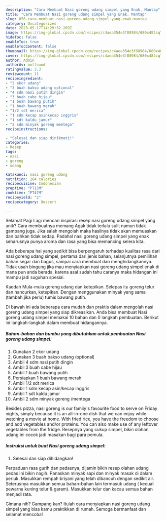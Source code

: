 ```yaml
---
description: "Cara Membuat Nasi goreng udang simpel yang Enak, Mantap"
title: "Cara Membuat Nasi goreng udang simpel yang Enak, Mantap"
slug: 856-cara-membuat-nasi-goreng-udang-simpel-yang-enak-mantap
category: Uncategorized
date: 2023-05-17T14:29:32.209Z
image: https://img-global.cpcdn.com/recipes/c4aea354e3f88984/680x482cq70/nasi-goreng-udang-simpel-foto-resep-utama.jpg
hideToc: false
enableToc: true
enableTocContent: false
thumbnail: https://img-global.cpcdn.com/recipes/c4aea354e3f88984/680x482cq70/nasi-goreng-udang-simpel-foto-resep-utama.jpg
cover: https://img-global.cpcdn.com/recipes/c4aea354e3f88984/680x482cq70/nasi-goreng-udang-simpel-foto-resep-utama.jpg
author: Admin
authorAv: notfound
ratingvalue: 3.3
reviewcount: 11
recipeingredient:
- "2 ekor udang"
- "3 buah bakso udang optional"
- "4 sdm nasi putih dingin"
- "3 buah cabe hijau"
- "1 buah bawang putih"
- "1 buah bawang merah"
- "1/2 sdt merica"
- "1 sdm kecap asinkecap inggris"
- "1 sdt kaldu jamur"
- "2 sdm minyak goreng mentega"
recipeinstructions:

- "Selesai dan siap dinikmati!"
categories:
- Resep
tags:
- nasi
- goreng
- udang

katakunci: nasi goreng udang 
nutrition: 264 calories
recipecuisine: Indonesian
preptime: "PT13M"
cooktime: "PT47M"
recipeyield: "2"
recipecategory: Dessert

---
```



Selamat Pagi Lagi mencari inspirasi resep nasi goreng udang simpel yang unik? Cara membuatnya memang Agak tidak terlalu sulit namun tidak gampang juga. Jika salah mengolah maka hasilnya tidak akan memuaskan dan bahkan tidak sedap. Padahal nasi goreng udang simpel yang enak seharusnya punya aroma dan rasa yang bisa memancing selera kita.


Ada beberapa hal yang sedikit bisa berpengaruh terhadap kualitas rasa dari nasi goreng udang simpel, pertama dari jenis bahan, selanjutnya pemilihan bahan segar dan bagus, sampai cara membuat dan menghidangkannya. Tidak usah bingung jika mau menyiapkan nasi goreng udang simpel enak di mana pun anda berada, karena asal sudah tahu caranya maka hidangan ini mampu jadi suguhan spesial.

Kaedah Mula-mula goreng udang dan ketepikan. Selepas itu goreng telur dan hancurkan, ketepikan. Dengan menggunakan minyak yang sama (tambah jika perlu) tumis bawang putih.


Di bawah ini ada beberapa cara mudah dan praktis dalam mengolah nasi goreng udang simpel yang siap dikreasikan. Anda bisa membuat Nasi goreng udang simpel memakai 10 bahan dan 0 langkah pembuatan. Berikut ini langkah-langkah dalam membuat hidangannya.

<!--inarticleads1-->

##### Bahan-bahan dan bumbu yang dibutuhkan untuk pembuatan Nasi goreng udang simpel:

1. Gunakan 2 ekor udang
1. Gunakan 3 buah bakso udang (optional)
1. Ambil 4 sdm nasi putih dingin
1. Ambil 3 buah cabe hijau
1. Ambil 1 buah bawang putih
1. Persiapkan 1 buah bawang merah
1. Ambil 1/2 sdt merica
1. Ambil 1 sdm kecap asin/kecap inggris
1. Ambil 1 sdt kaldu jamur
1. Ambil 2 sdm minyak goreng /mentega


Besides pizza, nasi goreng is our family&#39;s favourite food to serve on Friday nights, simply because it is an all-in-one dish that we can enjoy while watching a movie at home. With fried rice, you have the freedom to choose and add vegetables and/or proteins. You can also make use of any leftover vegetables from the fridge. Resepnya yang cukup simpel, bikin olahan udang ini cocok jadi masakan bagi para pemula. 

<!--inarticleads2-->

##### Instruksi untuk buat Nasi goreng udang simpel:


1. Selesai dan siap dihidangkan!

Perpaduan rasa gurih dan pedasnya, dijamin bikin resep olahan udang pedas ini bikin nagih. Panaskan minyak sapi dan minyak masak di dalam periuk. Masukkan rempah briyani yang telah dibancuh dengan sedikit air. Seterusnya masukkan semua bahan-bahan lain termasuk udang ( kecuali pewarna kuning telur &amp; garam). Masukkan telur dan kacau semua bahan menjadi rata. 

Gimana nih? Gampang kan? Itulah cara menyiapkan nasi goreng udang simpel yang bisa kamu praktikkan di rumah. Semoga bermanfaat dan selamat mencoba!
